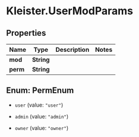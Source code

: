 # Kleister.UserModParams

## Properties

Name | Type | Description | Notes
------------ | ------------- | ------------- | -------------
**mod** | **String** |  | 
**perm** | **String** |  | 



## Enum: PermEnum


* `user` (value: `"user"`)

* `admin` (value: `"admin"`)

* `owner` (value: `"owner"`)




